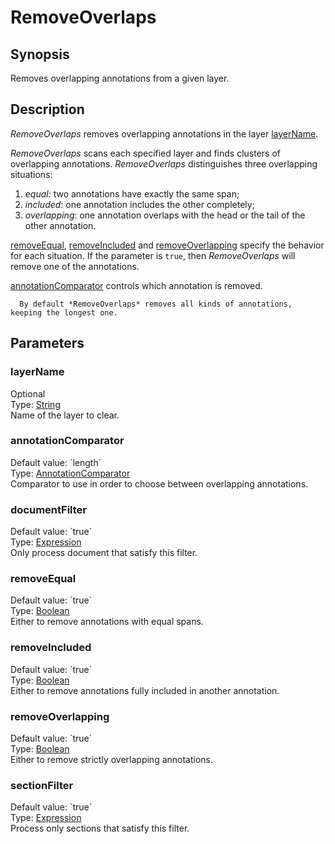 <h1 class="module">RemoveOverlaps</h1>

## Synopsis

Removes overlapping annotations from a given layer.

## Description

*RemoveOverlaps* removes overlapping annotations in the layer <a href="#layerName" class="param">layerName</a>.

*RemoveOverlaps* scans each specified layer and finds clusters of overlapping annotations.
	  	*RemoveOverlaps* distinguishes three overlapping situations:
	  	
1. *equal*: two annotations have exactly the same span;
2. *included*: one annotation includes the other completely;
3. *overlapping*: one annotation overlaps with the head or the tail of the other annotation.



<a href="#removeEqual" class="param">removeEqual</a>, <a href="#removeIncluded" class="param">removeIncluded</a> and <a href="#removeOverlapping" class="param">removeOverlapping</a> specify the behavior for each situation.
	  If the parameter is `true`, then *RemoveOverlaps* will remove one of the annotations. 
	  

<a href="#annotationComparator" class="param">annotationComparator</a> controls which annotation is removed.
	  


	  By default *RemoveOverlaps* removes all kinds of annotations, keeping the longest one.
	  

## Parameters

<a name="layerName">

### layerName

<div class="param-level param-level-optional">Optional
</div>
<div class="param-type">Type: <a href="../converter/java.lang.String" class="converter">String</a>
</div>
Name of the layer to clear.

<a name="annotationComparator">

### annotationComparator

<div class="param-level param-level-default-value">Default value: `length`
</div>
<div class="param-type">Type: <a href="../converter/fr.inra.maiage.bibliome.alvisnlp.core.corpus.AnnotationComparator" class="converter">AnnotationComparator</a>
</div>
Comparator to use in order to choose between overlapping annotations.

<a name="documentFilter">

### documentFilter

<div class="param-level param-level-default-value">Default value: `true`
</div>
<div class="param-type">Type: <a href="../converter/fr.inra.maiage.bibliome.alvisnlp.core.corpus.expressions.Expression" class="converter">Expression</a>
</div>
Only process document that satisfy this filter.

<a name="removeEqual">

### removeEqual

<div class="param-level param-level-default-value">Default value: `true`
</div>
<div class="param-type">Type: <a href="../converter/java.lang.Boolean" class="converter">Boolean</a>
</div>
Either to remove annotations with equal spans.

<a name="removeIncluded">

### removeIncluded

<div class="param-level param-level-default-value">Default value: `true`
</div>
<div class="param-type">Type: <a href="../converter/java.lang.Boolean" class="converter">Boolean</a>
</div>
Either to remove annotations fully included in another annotation.

<a name="removeOverlapping">

### removeOverlapping

<div class="param-level param-level-default-value">Default value: `true`
</div>
<div class="param-type">Type: <a href="../converter/java.lang.Boolean" class="converter">Boolean</a>
</div>
Either to remove strictly overlapping annotations.

<a name="sectionFilter">

### sectionFilter

<div class="param-level param-level-default-value">Default value: `true`
</div>
<div class="param-type">Type: <a href="../converter/fr.inra.maiage.bibliome.alvisnlp.core.corpus.expressions.Expression" class="converter">Expression</a>
</div>
Process only sections that satisfy this filter.


